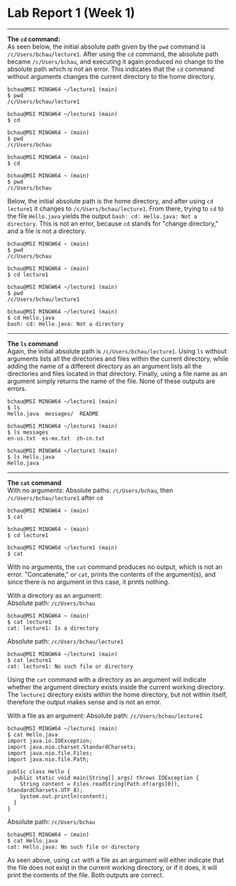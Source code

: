 # Lab Report 1 (Week 1)
---  
**The `cd` command:**  
As seen below, the initial absolute path given by the `pwd` command is `/c/Users/bchau/lecture1`. After using the `cd` command, the 
absolute path became `/c/Users/bchau`, and executing it again produced no change to the absolute path which is not an error. This indicates that the `cd` command without arguments changes the current directory to the home directory.
```
bchau@MSI MINGW64 ~/lecture1 (main)
$ pwd
/c/Users/bchau/lecture1

bchau@MSI MINGW64 ~/lecture1 (main)
$ cd

bchau@MSI MINGW64 ~ (main)
$ pwd
/c/Users/bchau

bchau@MSI MINGW64 ~ (main)
$ cd

bchau@MSI MINGW64 ~ (main)
$ pwd
/c/Users/bchau
```  
Below, the initial absolute path is the home directory, and after using `cd lecture1` it changes to `/c/Users/bchau/lecture1`. 
From there, trying to `cd` to the file `Hello.java` yields the output `bash: cd: Hello.java: Not a directory`. This is not an error, because `cd` stands for 
"change directory," and a file is not a directory.
```
bchau@MSI MINGW64 ~ (main)
$ pwd
/c/Users/bchau

bchau@MSI MINGW64 ~ (main)
$ cd lecture1

bchau@MSI MINGW64 ~/lecture1 (main)
$ pwd
/c/Users/bchau/lecture1

bchau@MSI MINGW64 ~/lecture1 (main)
$ cd Hello.java
bash: cd: Hello.java: Not a directory

```
---
**The `ls` command**  
Again, the initial absolute path is `/c/Users/bchau/lecture1`. Using `ls` without arguments lists all the directories and files within the current directory, while adding the name of a different directory as an argument lists all the directories and files located in that directory. 
Finally, using a file name as an argument simply returns the name of the file. None of these outputs are errors.
```
bchau@MSI MINGW64 ~/lecture1 (main)
$ ls
Hello.java  messages/  README

bchau@MSI MINGW64 ~/lecture1 (main)
$ ls messages
en-us.txt  es-mx.txt  zh-cn.txt

bchau@MSI MINGW64 ~/lecture1 (main)
$ ls Hello.java
Hello.java
```
---
**The `cat` command**  
With no arguments:
Absolute paths: `/c/Users/bchau`, then `/c/Users/bchau/lecture1` after `cd`
```
bchau@MSI MINGW64 ~ (main)
$ cat

bchau@MSI MINGW64 ~ (main)
$ cd lecture1

bchau@MSI MINGW64 ~/lecture1 (main)
$ cat

```
With no arguments, the `cat` command produces no output, which is not an error. "Concatenate," or `cat`, prints the contents of the argument(s),
and since there is no argument in this case, it prints nothing.

With a directory as an argument:  
Absolute path: `/c/Users/bchau`
```
bchau@MSI MINGW64 ~ (main)
$ cat lecture1
cat: lecture1: Is a directory
```
Absolute path: `/c/Users/bchau/lecture1`
```
bchau@MSI MINGW64 ~/lecture1 (main)
$ cat lecture1
cat: lecture1: No such file or directory
```
Using the `cat` command with a directory as an argument will indicate whether the argument directory exists inside the current working directory. The `lecture1` directory exists within the home directory, but not within itself, therefore the output makes sense and is not an error.  

With a file as an argument:
Absolute path: `/c/Users/bchau/lecture1`
```
bchau@MSI MINGW64 ~/lecture1 (main)
$ cat Hello.java
import java.io.IOException;
import java.nio.charset.StandardCharsets;
import java.nio.file.Files;
import java.nio.file.Path;

public class Hello {
  public static void main(String[] args) throws IOException {
    String content = Files.readString(Path.of(args[0]), StandardCharsets.UTF_8);
    System.out.println(content);
  }
}
```
Absolute path: `/c/Users/bchau`
```
bchau@MSI MINGW64 ~ (main)
$ cat Hello.java
cat: Hello.java: No such file or directory
```
As seen above, using `cat` with a file as an argument will either indicate that the file does not exist in the current 
working directory, or if it does, it will print the contents of the file. Both outputs are correct.
